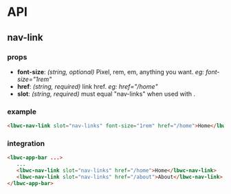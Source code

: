 # API

## nav-link
### props

- **font-size**: _(string, optional)_ Pixel, rem, em, anything you want. _eg: font-size="1rem"_
- **href**: _(string, required)_ link href. _eg: href="/home"_
- **slot**: _(string, required)_ must equal "nav-links" when used with _<lbwc-app-bar/>_. 

### example
```html
<lbwc-nav-link slot="nav-links" font-size="1rem" href="/home">Home</lbwc-nav-link>
```

### integration
```html
<lbwc-app-bar ...>
   ...
   <lbwc-nav-link slot="nav-links" href="/home">Home</lbwc-nav-link>
   <lbwc-nav-link slot="nav-links" href="/about">About</lbwc-nav-link>
</lbwc-app-bar>
```
